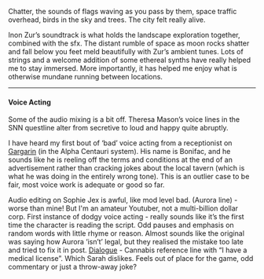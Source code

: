 Chatter, the sounds of flags waving as you pass by them, space traffic overhead, birds in the sky and trees. The city felt really alive.

Inon Zur’s soundtrack is what holds the landscape exploration together, combined with the sfx. The distant rumble of space as moon rocks shatter and fall below you feet meld beautifully with Zur’s ambient tunes. Lots of strings and a welcome addition of some ethereal synths have really helped me to stay immersed. More importantly, it has helped me enjoy what is otherwise mundane running between locations.

---
#### Voice Acting

Some of the audio mixing is a bit off. Theresa Mason’s voice lines in the SNN questline alter from secretive to loud and happy quite abruptly. 

I have heard my first bout of ‘bad’ voice acting from a receptionist on [Gargarin](Cities/Gargarin.md) (in the Alpha Centauri system). His name is Bonifac, and he sounds like he is reeling off the terms and conditions at the end of an advertisement rather than cracking jokes about the local tavern (which is what he was doing in the entirely wrong tone). This is an outlier case to be fair, most voice work is adequate or good so far.

Audio editing on Sophie Jex is awful, like mod level bad. (Aurora line) - worse than mine! But I'm an amateur Youtuber, not a multi-billion dollar corp.
First instance of dodgy voice acting - really sounds like it’s the first time the character is reading the script. Odd pauses and emphasis on random words with little rhyme or reason.
Almost sounds like the original was saying how Aurora ‘isn’t’ legal, but they realised the mistake too late and tried to fix it in post.
[Dialogue](Writing/Dialogue.md) - Cannabis reference line with “I have a medical license”. Which Sarah dislikes. Feels out of place for the game, odd commentary or just a throw-away joke?
